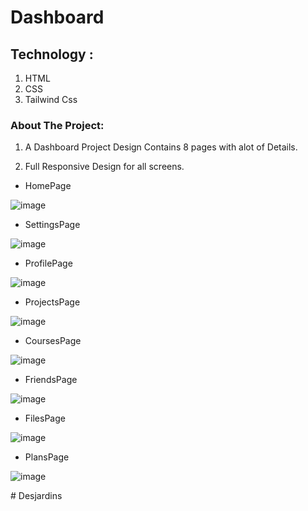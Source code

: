 # Dashboard

## Technology : 

1. HTML
2. CSS
3. Tailwind Css

### About The Project: 

1. A Dashboard Project Design Contains 8 pages  with alot of Details.
  
2. Full Responsive Design for all screens.


- HomePage

![image](https://user-images.githubusercontent.com/92198960/207614533-213fa230-a0d2-4c9f-a356-2f9e1fde3abe.png)

- SettingsPage

![image](https://user-images.githubusercontent.com/92198960/207615912-528bc852-5fb2-4db8-a3b4-e1e6a3f01924.png)

- ProfilePage

![image](https://user-images.githubusercontent.com/92198960/207615965-3a948d28-f575-4f1b-951a-ecf530b7f9a2.png)

- ProjectsPage

![image](https://user-images.githubusercontent.com/92198960/207616031-59c1a156-8a87-477b-9316-f318390ffe5f.png)

- CoursesPage

![image](https://user-images.githubusercontent.com/92198960/207616087-781dcb9e-af29-43b7-bd91-fca198a1ee48.png)

- FriendsPage

![image](https://user-images.githubusercontent.com/92198960/207616150-c4f08f6f-e7d2-483f-b0f4-b4350c7c9775.png)

- FilesPage

![image](https://user-images.githubusercontent.com/92198960/207616198-4ba37469-db5e-4a03-aa31-1113dab2153e.png)

- PlansPage

![image](https://user-images.githubusercontent.com/92198960/207616260-7278c100-82af-448d-af96-8de6d5231992.png)


#   D e s j a r d i n s  
 